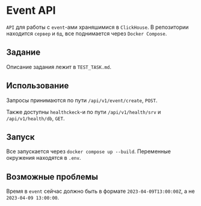 # Event API
`API` для работы с `event`-ами храняшимися в `ClickHouse`.
В репозитории находится `сервер` и `бд`, все поднимается через `Docker Compose`.

## Задание
Описание задания лежит в `TEST_TASK.md`.

## Использование 
Запросы принимаются по пути `/api/v1/event/create`, `POST`.

Также доступны `healthckeck`-и по пути `/api/v1/health/srv` и `/api/v1/health/db`, `GET`.

## Запуск
Все запускается через `docker compose up --build`. 
Переменные окружения находятся в `.env`.

## Возможные проблемы
Время в `event` сейчас должно быть в формате `2023-04-09T13:00:00Z`, а не `2023-04-09 13:00:00`.
